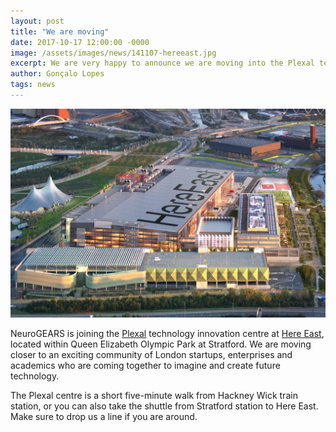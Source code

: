 ```yaml
---
layout: post
title: "We are moving"
date: 2017-10-17 12:00:00 -0000
image: /assets/images/news/141107-hereeast.jpg
excerpt: We are very happy to announce we are moving into the Plexal technology innovation centre over at Here East, London.
author: Gonçalo Lopes
tags: news
---
```


![Here East](/assets/images/news/141107-hereeast-wide.jpg)

NeuroGEARS is joining the [Plexal](https://hereeast.com/lettings/innovation-centre/) technology innovation centre at [Here East](https://hereeast.com/), located within Queen Elizabeth Olympic Park at Stratford. We are moving closer to an exciting community of London startups, enterprises and academics who are coming together to imagine and create future technology.

The Plexal centre is a short five-minute walk from Hackney Wick train station, or you can also take the shuttle from Stratford station to Here East. Make sure to drop us a line if you are around.
